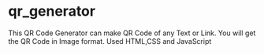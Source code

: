 # qr_generator
This QR Code Generator can make QR Code of any Text or Link. You will get the QR Code in Image format. Used HTML,CSS and JavaScript
